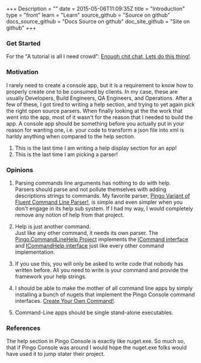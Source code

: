 +++
Description = ""
date = 2015-05-06T11:09:35Z
title = "Introduction"
type = "front"
learn = "Learn"
source_github = "Source on github"
docs_source_github = "Docs Source on github"
doc_site_github = "Site on github"
+++

### Get Started

For the "A tutorial is all I need crowd": [Enough chit chat, Lets do this thing!](/en/docs/tutorial/jump-start/).  

### Motivation

I rarely need to create a console app, but it is a requirement to know how to properly create one to be consumed by clients.  In my case, these are usually Developers, Build Engineers, QA Engineers, and Operations.  After a few of these, I got tired to writing a help section, and trying to yet again pick the right open source parsers.  When finally looking at the the work that went into the app, most of it wasn't for the reason that I needed to build the app.  A console app should be something before you actually put in your reason for wanting one, i.e. your code to transform a json file into xml is harldy anything when compared to the help section.


1. This is the last time I am writing a help display section for an app!
2. This is the last time I am picking a parser!

### Opinions

1. Parsing commands line arguments has nothing to do with help.  
    Parsers should parse and not pollute themselves with adding descriptions strings to commands.  My favorite parser, [Pingo Variant of Fluent Command Line Parser!](https://github.com/ghstahl/fluent-command-line-parser), is simple and even simpler when you don't engage in its help sub system.  If I had my way, I would completely remove any notion of help from that project.

2. Help is just another command.  
    Just like any other command, it needs its own parser.  The [Pingo.CommandLineHelp Project](https://github.com/ghstahl/PingoConsole/tree/master/Pingo.CommandLineHelp) implements the [ICommand interface](https://github.com/ghstahl/PingoConsole/blob/master/Pingo.CommandLine/Contracts/Command/ICommand.cs) and [ICommandHelp interface](https://github.com/ghstahl/PingoConsole/blob/master/Pingo.CommandLine/Contracts/Help/ICommandHelp.cs) just like every other command implementation.
    
3. If you use this, you will only be asked to write code that nobody has written before.
    All you need to write is your command and provide the framework your help strings.  
    
4. I should be able to make the mother of all command line apps by simply installing a bunch of nugets that implement the Pingo Console command interfaces.
    [Create Your Own Command!](/en/docs/tutorial/create-command-plugin/).
    
5. Command-Line apps should be single stand-alone executables.  


### References

The help section in Pingo Console is exactly like nuget.exe.  So much so, that if Pingo Console was around I would hope the nuget.exe folks would have used it to jump stater their project.
